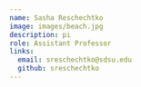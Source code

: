 ```yaml
---
name: Sasha Reschechtko
image: images/beach.jpg
description: pi
role: Assistant Professor
links:
  email: sreschechtko@sdsu.edu
  github: sreschechtko
---
```


